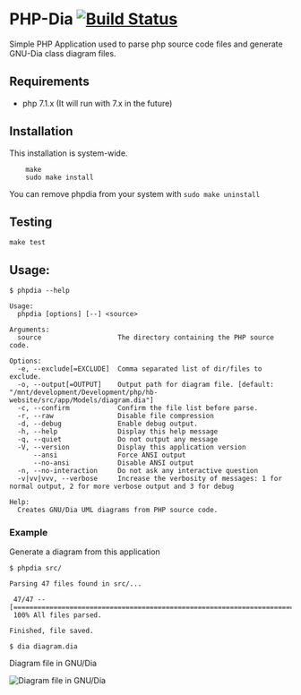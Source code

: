 # PHP-Dia [![Build Status](https://travis-ci.org/shaggyz/php-dia.svg?branch=0.2.x)](https://travis-ci.org/shaggyz/php-dia)

Simple PHP Application used to parse php source code files and generate GNU-Dia class diagram files.

## Requirements

+ php 7.1.x (It will run with 7.x in the future)

## Installation 

This installation is system-wide. 

```
    make
    sudo make install
```

You can remove phpdia from your system with ```sudo make uninstall```



## Testing

```make test```

## Usage: 

```
$ phpdia --help

Usage:
  phpdia [options] [--] <source>

Arguments:
  source                   The directory containing the PHP source code.

Options:
  -e, --exclude[=EXCLUDE]  Comma separated list of dir/files to exclude.
  -o, --output[=OUTPUT]    Output path for diagram file. [default: "/mnt/development/Development/php/hb-website/src/app/Models/diagram.dia"]
  -c, --confirm            Confirm the file list before parse.
  -r, --raw                Disable file compression
  -d, --debug              Enable debug output.
  -h, --help               Display this help message
  -q, --quiet              Do not output any message
  -V, --version            Display this application version
      --ansi               Force ANSI output
      --no-ansi            Disable ANSI output
  -n, --no-interaction     Do not ask any interactive question
  -v|vv|vvv, --verbose     Increase the verbosity of messages: 1 for normal output, 2 for more verbose output and 3 for debug

Help:
  Creates GNU/Dia UML diagrams from PHP source code.

```

### Example

Generate a diagram from this application

```
$ phpdia src/

Parsing 47 files found in src/...

 47/47 -- [======================================================================]
 100% All files parsed.

Finished, file saved.

$ dia diagram.dia
```

Diagram file in GNU/Dia

![Diagram file in GNU/Dia](doc/diagram.jpeg "Diagram file in GNU/Dia")
